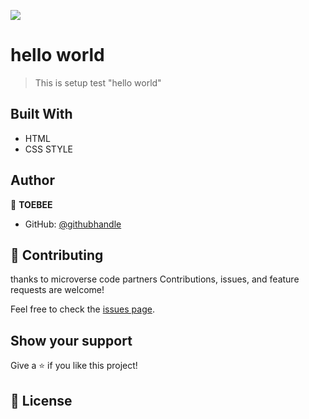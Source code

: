 ![](https://img.shields.io/badge/Microverse-blueviolet)

# hello world
>  This is setup test "hello world" 
 
## Built With

- HTML 
- CSS STYLE

## Author

👤 **TOEBEE**

- GitHub: [@githubhandle](https://github.com/NexusTee)

## 🤝 Contributing
thanks to microverse
code partners
Contributions, issues, and feature requests are welcome!

Feel free to check the [issues page](../../issues/).

## Show your support

Give a ⭐ if you like this project!

## 📝 License

